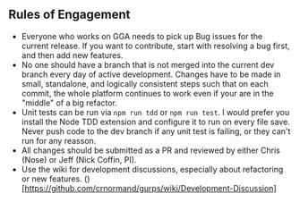 ## Rules of Engagement

- Everyone who works on GGA needs to pick up Bug issues for the current release. If you want to contribute, start with resolving a bug first, and then add new features.
- No one should have a branch that is not merged into the current dev branch every day of active development. Changes have to be made in small, standalone, and logically consistent steps such that on each commit, the whole platform continues to work even if your are in the "middle" of a big refactor.
- Unit tests can be run via `npm run tdd` or `npm run test`. I would prefer you install the Node TDD extension and configure it to run on every file save. Never push code to the dev branch if any unit test is failing, or they can't run for any reasson.
- All changes should be submitted as a PR and reviewed by either Chris (Nose) or Jeff (Nick Coffin, PI).
- Use the wiki for development discussions, especially about refactoring or new features. ()[https://github.com/crnormand/gurps/wiki/Development-Discussion]
